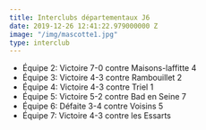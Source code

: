 ```yaml
---
title: Interclubs départementaux J6
date: 2019-12-26 12:41:22.979000000 Z
image: "/img/mascotte1.jpg"
type: interclub
---
```


* Équipe 2: Victoire 7-0 contre Maisons-laffitte 4
* Équipe 3: Victoire 4-3 contre Rambouillet 2
* Équipe 4: Victoire 4-3 contre Triel 1
* Équipe 5: Victoire 5-2 contre Bad en Seine 7
* Équipe 6: Défaite 3-4 contre Voisins 5
* Équipe 7: Victoire 4-3 contre les Essarts
